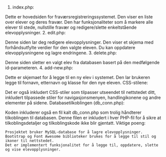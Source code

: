 1. index.php:

Dette er hovedsiden for fraværsregistreringssystemet. Den viser en liste over elever og deres fravær. Den har funksjonaliteter som å markere alle elever til stede, nullstille fravær og redigere/slette enkeltstående elevopplysninger.
2. edit.php:

Denne siden lar deg redigere elevopplysninger. Den viser et skjema med forhåndsutfylte verdier for den valgte eleven. Du kan oppdatere elevopplysningene og lagre endringene.
3. delete.php:

Denne siden sletter en valgt elev fra databasen basert på den medfølgende id-parameteren.
4. add-new.php:

Dette er skjemaet for å legge til en ny elev i systemet. Den lar brukeren legge til fornavn, etternavn og klasse for den nye eleven.
CSS-stilene:

Det er også inkludert CSS-stiler som tilpasser utseendet til nettstedet ditt, inkludert tilpassede stiler for navigasjonsmenyen, handlingikonene og andre elementer på sidene.
Databasetilkoblingen (db_conn.php):

Koden inkluderer også en fil kalt db_conn.php som trolig håndterer tilkoblingen til databasen. Denne filen er inkludert i hver PHP-fil for å sikre at tilkoblingsdetaljer og tilkoblingskode ikke blir gjentatt.
Viktige poeng:

    Prosjektet bruker MySQL-database for å lagre elevopplysninger.
    Bootstrap og Font Awesome biblioteker brukes for å legge til stil og ikoner til nettstedet.
    Det er implementert funksjonalitet for å legge til, oppdatere, slette og vise elevopplysninger.